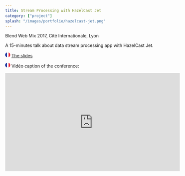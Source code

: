 ```yaml
---
title: Stream Processing with HazelCast Jet
category: ["project"]
splash: "/images/portfolio/hazelcast-jet.png"
---
```


Blend Web Mix 2017, Cité Internationale, Lyon

A 15-minutes talk about data stream processing app with HazelCast Jet.

![French flag](/images/fr-16.png) <i class="fab fa-github"></i> [The slides](http://leneurone.github.io/hz-jet/#1)

![French flag](/images/fr-16.png) Vidéo caption of the conference:
<iframe width="560" height="315" src="https://www.youtube.com/embed/MU2P6qpITM4" frameborder="0" allow="accelerometer; autoplay; encrypted-media; gyroscope; picture-in-picture" allowfullscreen></iframe>